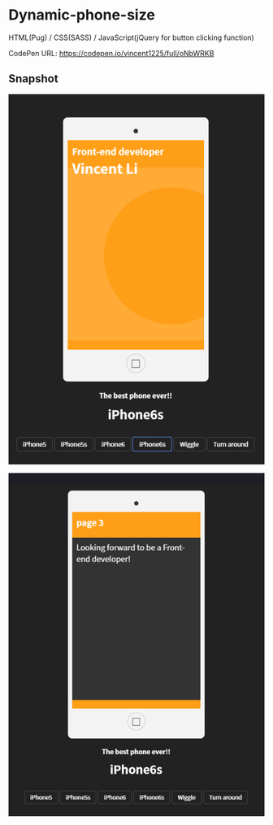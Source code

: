 # Dynamic-phone-size

HTML(Pug) / CSS(SASS) / JavaScript(jQuery for button clicking function)

CodePen URL: https://codepen.io/vincent1225/full/oNbWRKB

## Snapshot
![Hahow](https://github.com/Saint1225/Dynamic-phone-size/blob/master/Dynamic%20phone%20size%201.png)

![Hahow](https://github.com/Saint1225/Dynamic-phone-size/blob/master/Dynamic%20phone%20size%202.png)
